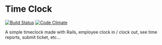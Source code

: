 # Time Clock

[![Build Status](https://travis-ci.org/tianhsky/timeclock.png)](https://travis-ci.org/tianhsky/timeclock)
[![Code Climate](https://codeclimate.com/github/tianhsky/timeclock.png)](https://codeclimate.com/github/tianhsky/timeclock)

A simple timeclock made with Rails, employee clock in / clock out, see time reports, submit ticket, etc...
